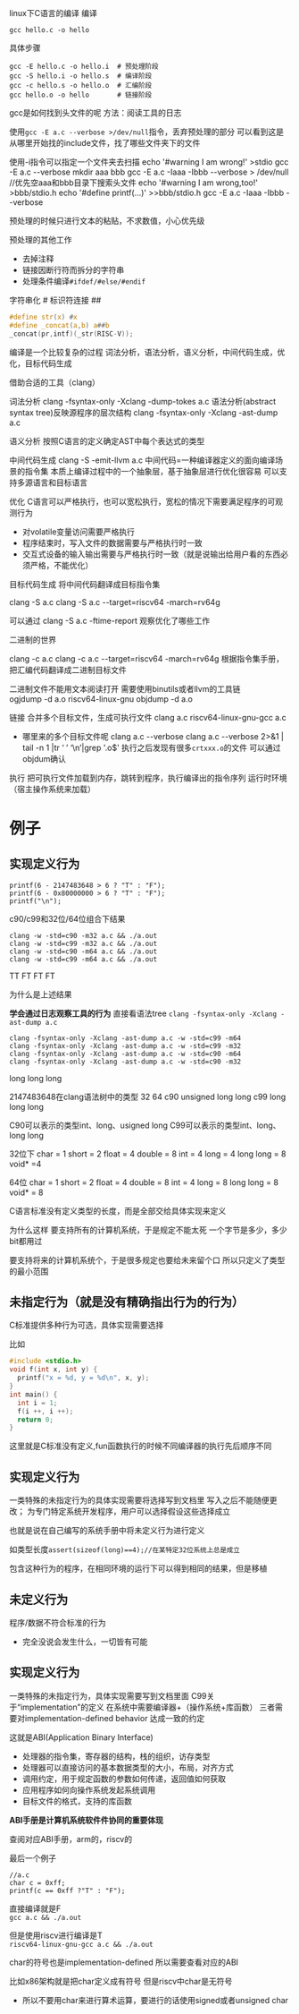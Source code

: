 <!--
 * @Author: HUBU Unicersity GXZ 248115781@qq.com
 * @Date: 2023-03-21 01:30:24
 * @LastEditors: HUBU Unicersity GXZ 248115781@qq.com
 * @LastEditTime: 2023-03-21 16:39:02
 * @FilePath: /undefined/home/gxz/Desktop/md/从C语言到二进制文件.md
 * @Description: 这是默认设置,请设置`customMade`, 打开koroFileHeader查看配置 进行设置: https://github.com/OBKoro1/koro1FileHeader/wiki/%E9%85%8D%E7%BD%AE
-->
linux下C语言的编译
编译
```
gcc hello.c -o hello
```
具体步骤
```
gcc -E hello.c -o hello.i  # 预处理阶段
gcc -S hello.i -o hello.s  # 编译阶段
gcc -c hello.s -o hello.o  # 汇编阶段
gcc hello.o -o hello       # 链接阶段
```

gcc是如何找到头文件的呢
方法：阅读工具的日志

使用`gcc -E a.c --verbose >/dev/null`指令，丢弃预处理的部分
可以看到这是从哪里开始找的include文件，找了哪些文件夹下的文件

使用-i指令可以指定一个文件夹去扫描
echo '#warning I am wrong!' >stdio
gcc -E a.c --verbose
mkdir aaa bbb
gcc -E a.c -Iaaa -Ibbb --verbose > /dev/null        //优先空aaa和bbb目录下搜索头文件
echo '#warning I am wrong,too!' >bbb/stdio.h
echo '#define printf(...)' >>bbb/stdio.h
gcc -E a.c -Iaaa -Ibbb --verbose

预处理的时候只进行文本的粘贴，不求数值，小心优先级

预处理的其他工作
- 去掉注释
- 链接因断行符而拆分的字符串
- 处理条件编译`#ifdef/#else/#endif`

字符串化 #
标识符连接 ##
```c
#define str(x) #x
#define _concat(a,b) a##b
_concat(pr,intf)(_str(RISC-V));
```


编译是一个比较复杂的过程
词法分析，语法分析，语义分析，中间代码生成，优化，目标代码生成

借助合适的工具（clang）

词法分析
clang -fsyntax-only -Xclang -dump-tokes a.c
语法分析(abstract syntax tree)反映源程序的层次结构
clang -fsyntax-only -Xclang -ast-dump a.c

语义分析
按照C语言的定义确定AST中每个表达式的类型

中间代码生成
clang -S -emit-llvm a.c
中间代码=一种编译器定义的面向编译场景的指令集
本质上编译过程中的一个抽象层，基于抽象层进行优化很容易
可以支持多源语言和目标语言

优化
C语言可以严格执行，也可以宽松执行，宽松的情况下需要满足程序的可观测行为
- 对volatile变量访问需要严格执行
- 程序结束时，写入文件的数据需要与严格执行时一致
- 交互式设备的输入输出需要与严格执行时一致（就是说输出给用户看的东西必须严格，不能优化）

目标代码生成
将中间代码翻译成目标指令集

clang -S a.c
clang -S a.c --target=riscv64 -march=rv64g

可以通过
clang -S a.c -ftime-report
观察优化了哪些工作



二进制的世界

clang -c a.c
clang -c a.c --target=riscv64 -march=rv64g
根据指令集手册，把汇编代码翻译成二进制目标文件

二进制文件不能用文本阅读打开
需要使用binutils或者llvm的工具链    
ogjdump -d a.o
riscv64-linux-gnu objdump -d a.o

链接
合并多个目标文件，生成可执行文件
clang a.c
riscv64-linux-gnu-gcc a.c
- 哪里来的多个目标文件呢
clang a.c --verbose
clang a.c --verbose 2>&1 | tail -n 1 |tr ‘ ’ ‘\n’|grep '\.o$'
执行之后发现有很多`crtxxx.o`的文件
可以通过objdum确认

执行
把可执行文件加载到内存，跳转到程序，执行编译出的指令序列
运行时环境（宿主操作系统来加载）



# 例子


## 实现定义行为

```
printf(6 - 2147483648 > 6 ? "T" : "F");
printf(6 - 0x80000000 > 6 ? "T" : "F");
printf("\n");
```
c90/c99和32位/64位组合下结果
```
clang -w -std=c90 -m32 a.c && ./a.out
clang -w -std=c99 -m32 a.c && ./a.out
clang -w -std=c90 -m64 a.c && ./a.out
clang -w -std=c99 -m64 a.c && ./a.out
```
TT
FT
FT
FT

为什么是上述结果

**学会通过日志观察工具的行为**
直接看语法tree
`clang -fsyntax-only -Xclang -ast-dump a.c`

```
clang -fsyntax-only -Xclang -ast-dump a.c -w -std=c99 -m64
clang -fsyntax-only -Xclang -ast-dump a.c -w -std=c99 -m32
clang -fsyntax-only -Xclang -ast-dump a.c -w -std=c90 -m64
clang -fsyntax-only -Xclang -ast-dump a.c -w -std=c90 -m32
```
long
long long


2147483648在clang语法树中的类型
        32              64
c90   unsigned long   long
c99   long long       long


C90可以表示的类型int、long、usigned long
C99可以表示的类型int、long、long long


32位下
char = 1
short = 2
float = 4
double = 8
int = 4
long = 4
long long = 8
void* =4

64位
char = 1 
short = 2
float = 4
double = 8
int = 4
long = 8
long long = 8
void* = 8



C语言标准没有定义类型的长度，而是全部交给具体实现来定义

为什么这样
要支持所有的计算机系统，于是规定不能太死
一个字节是多少，多少bit都用过

要支持将来的计算机系统个，于是很多规定也要给未来留个口
    所以只定义了类型的最小范围


## 未指定行为（就是没有精确指出行为的行为）
C标准提供多种行为可选，具体实现需要选择

比如
```c
#include <stdio.h>
void f(int x, int y) {
  printf("x = %d, y = %d\n", x, y);
}
int main() {
  int i = 1;
  f(i ++, i ++);
  return 0;
}
```

这里就是C标准没有定义,fun函数执行的时候不同编译器的执行先后顺序不同

## 实现定义行为
一类特殊的未指定行为的具体实现需要将选择写到文档里
写入之后不能随便更改；
为专门特定系统开发程序，用户可以选择假设这些选择成立

也就是说在自己编写的系统手册中将未定义行为进行定义

如类型长度`assert(sizeof(long)==4);//在某特定32位系统上总是成立`

包含这种行为的程序，在相同环境的运行下可以得到相同的结果，但是移植


## 未定义行为
程序/数据不符合标准的行为
- 完全没说会发生什么，一切皆有可能


## 实现定义行为
一类特殊的未指定行为，具体实现需要写到文档里面
C99关于“implementation”的定义
在系统中需要编译器+（操作系统+库函数）
三者需要对implementation-defined behavior 达成一致的约定 

这就是ABI(Application Binary Interface)
- 处理器的指令集，寄存器的结构，栈的组织，访存类型
- 处理器可以直接访问的基本数据类型的大小，布局，对齐方式
- 调用约定，用于规定函数的参数如何传递，返回值如何获取
- 应用程序如何向操作系统发起系统调用
- 目标文件的格式，支持的库函数

**ABI手册是计算机系统软件件协同的重要体现**

查阅对应ABI手册，arm的，riscv的


最后一个例子
```
//a.c
char c = 0xff;
printf(c == 0xff ?"T" : "F");
```
直接编译就是F<br>
`gcc a.c && ./a.out`

但是使用riscv进行编译是T<br>
`riscv64-linux-gnu-gcc a.c && ./a.out`


char的符号也是implementation-defined
所以需要查看对应的ABI

比如x86架构就是把char定义成有符号 
但是riscv中char是无符号

- 所以不要用char来进行算术运算，要进行的话使用signed或者unsigned char




















